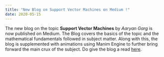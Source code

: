 ```yaml
---
title: "New Blog on Support Vector Machines on Medium !"
date: 2020-05-15
---
```


The new blog on the topic **Support Vector Machines** by *Aaryan Garg* is now published on Medium. The Blog covers the basics of the topic and the mathematical fundamentals followed in subject matter. Along with this, the blog is supplemented with animations using Manim Engine to further bring forward the main crux of the subject. Do give the blog a read [here](https://medium.com/vlgiitr/support-vector-machines-77babd8545bb).



